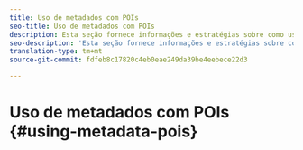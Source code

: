 ```yaml
---
title: Uso de metadados com POIs
seo-title: Uso de metadados com POIs
description: Esta seção fornece informações e estratégias sobre como usar metadados com POIs.
seo-description: 'Esta seção fornece informações e estratégias sobre como usar metadados com POIs. '
translation-type: tm+mt
source-git-commit: fdfeb8c17820c4eb0eae249da39be4eebece22d3

---
```



# Uso de metadados com POIs {#using-metadata-pois}

